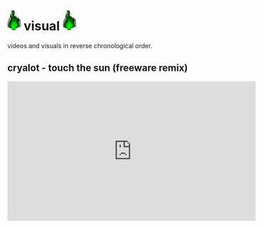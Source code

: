 # ![green_flame](../media/green_flame.gif) visual ![green_flame](../media/green_flame.gif)

videos and visuals in reverse chronological order.

## cryalot - touch the sun (freeware remix)

<iframe width="560" height="315" src="https://www.youtube.com/embed/IqDszuIYn88" title="YouTube video player" frameborder="0" allow="accelerometer; autoplay; clipboard-write; encrypted-media; gyroscope; picture-in-picture; web-share" allowfullscreen></iframe>